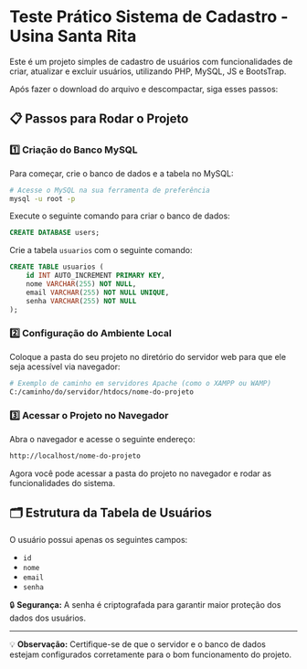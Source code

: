 ﻿# Teste Prático Sistema de Cadastro - Usina Santa Rita


Este é um projeto simples de cadastro de usuários com funcionalidades de criar, atualizar e excluir usuários, utilizando PHP, MySQL, JS e BootsTrap.

Após fazer o download do arquivo e descompactar, siga esses passos:

## 📋 Passos para Rodar o Projeto

### 1️⃣ Criação do Banco MySQL

Para começar, crie o banco de dados e a tabela no MySQL:

```bash
# Acesse o MySQL na sua ferramenta de preferência
mysql -u root -p
```

Execute o seguinte comando para criar o banco de dados:

```sql
CREATE DATABASE users;
```

Crie a tabela `usuarios` com o seguinte comando:

```sql
CREATE TABLE usuarios (
    id INT AUTO_INCREMENT PRIMARY KEY,
    nome VARCHAR(255) NOT NULL,
    email VARCHAR(255) NOT NULL UNIQUE,
    senha VARCHAR(255) NOT NULL
);
```

### 2️⃣ Configuração do Ambiente Local

Coloque a pasta do seu projeto no diretório do servidor web para que ele seja acessível via navegador:

```bash
# Exemplo de caminho em servidores Apache (como o XAMPP ou WAMP)
C:/caminho/do/servidor/htdocs/nome-do-projeto
```

### 3️⃣ Acessar o Projeto no Navegador

Abra o navegador e acesse o seguinte endereço:

```bash
http://localhost/nome-do-projeto
```

Agora você pode acessar a pasta do projeto no navegador e rodar as funcionalidades do sistema.

## 🗂️ Estrutura da Tabela de Usuários

O usuário possui apenas os seguintes campos:

- `id`
- `nome`
- `email`
- `senha`

🔒 **Segurança:** A senha é criptografada para garantir maior proteção dos dados dos usuários.

---

💡 **Observação:** Certifique-se de que o servidor e o banco de dados estejam configurados corretamente para o bom funcionamento do projeto.


